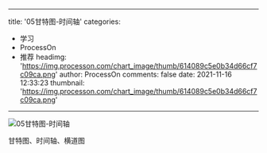 
---
title: '05甘特图-时间轴'
categories: 
 - 学习
 - ProcessOn
 - 推荐
headimg: 'https://img.processon.com/chart_image/thumb/614089c5e0b34d66cf7c09ca.png'
author: ProcessOn
comments: false
date: 2021-11-16 12:33:23
thumbnail: 'https://img.processon.com/chart_image/thumb/614089c5e0b34d66cf7c09ca.png'
---

<div>   
<img class="thumb" alt="05甘特图-时间轴" src="https://img.processon.com/chart_image/thumb/614089c5e0b34d66cf7c09ca.png" referrerpolicy="no-referrer">
<p>甘特图、时间轴、横道图</p>  
</div>
            
